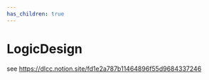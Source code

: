 ```yaml
---
has_children: true
---
```


# LogicDesign

see <https://dlcc.notion.site/fd1e2a787b11464896f55d9684337246>